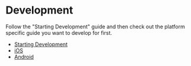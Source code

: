 # Development

Follow the "Starting Development" guide and then check out the platform specific guide you want to develop for first.

* [Starting Development](starting-development.md)
* [iOS](ios-development.md)
* [Android](android-development.md)